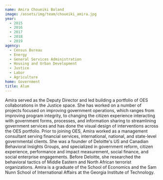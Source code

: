 ```yaml
---
name: Amira Choueiki Boland
image: /assets/img/team/choueiki_amira.jpg
year:
  - 2015
  - 2016
  - 2017
  - 2018
  - 2019
agency:
  - Census Bureau
  - Energy
  - General Services Administration
  - Housing and Urban Development
  - Justice
  - Labor
  - Agriculture
home: Government
title: Alum
---
```


Amira served as the Deputy Director and led building a portfolio of OES collaborations in the Justice space. She has worked on a number of projects focused on improving government operations, which ranges from improving program integrity, to changing the citizen experience interacting with government forms, processes, and information sharing to streamlining government services and has done the visual design of interventions across the OES portfolio. Prior to joining OES, Amira worked as a management consultant serving financial services, international, national, and state-level governmental clients. She was a founder of Deloitte's US and Canadian Behavioral Insights Groups, and specialized in government reform, citizen experience, performance and impact measurement, social finance, and social enterprise engagements. Before Deloitte, she researched the behavioral tactics of Middle Eastern and North African terrorist organizations. Amira is a graduate of the School of Economics and the Sam Nunn School of International Affairs at the Georgia Institute of Technology.
